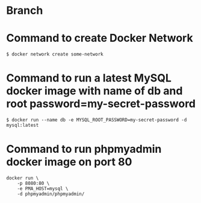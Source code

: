 # Branch

# Command to create Docker Network
```
$ docker network create some-network
```
# Command to run a latest MySQL docker image with name of db and root password=my-secret-password
```
$ docker run --name db -e MYSQL_ROOT_PASSWORD=my-secret-password -d mysql:latest
```
# Command to run phpmyadmin docker image on port 80
```
docker run \
	-p 8080:80 \
	-e PMA_HOST=mysql \
	-d phpmyadmin/phpmyadmin/
```